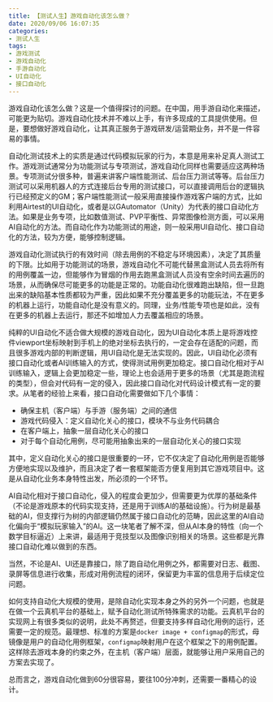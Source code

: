 ```yaml
---
title: 【测试人生】游戏自动化该怎么做？
date: 2020/09/06 16:07:35
categories:
- 测试人生
tags:
- 游戏测试
- 游戏自动化
- 手游自动化
- UI自动化
- 接口自动化
---
```


游戏自动化该怎么做？这是一个值得探讨的问题。在中国，用手游自动化来描述，可能更为贴切。游戏自动化技术并不难以上手，有许多现成的工具提供使用。但是，要想做好游戏自动化，让其真正服务于游戏研发/运营期业务，并不是一件容易的事情。

<!-- more -->

自动化测试技术上的实质是通过代码模拟玩家的行为，本意是用来补足真人测试工作。游戏测试通常分为功能测试与专项测试，游戏自动化同样也需要适应这两种场景。专项测试分很多种，普遍来讲客户端性能测试、后台压力测试等等。后台压力测试可以采用机器人的方式连接后台专用的测试接口，可以直接调用后台的逻辑执行已经预定义的GM；客户端性能测试一般采用直接操作游戏客户端的方式，比如利用Airtest的UI自动化，或者是以GAutomator（Unity）为代表的接口自动化方法。如果是业务专项，比如数值测试、PVP平衡性、异常图像检测方面，可以采用AI自动化的方法。而自动化作为功能测试的用途，则一般采用UI自动化、接口自动化的方法，较为方便，能够控制逻辑。

游戏自动化测试执行的有效时间（除去用例的不稳定与环境因素），决定了其质量的下限。比如用于功能测试的场景，游戏自动化不可能代替黑盒测试人员去将所有的用例覆盖一边，但能够作为冒烟的作用去跑黑盒测试人员没有空余时间去遍历的场景，从而确保尽可能更多的功能是正常的。功能自动化很难跑出缺陷，但一旦跑出来的缺陷基本性质都较为严重，因此如果不充分覆盖更多的功能玩法，不在更多的机器上运行，功能自动化是没有意义的。同理，业务/性能专项也是如此，没有在更多的机器上去运行，那还不如增加人力去覆盖相应的场景。

纯粹的UI自动化不适合做大规模的游戏自动化，因为UI自动化本质上是将游戏控件viewport坐标映射到手机上的绝对坐标去执行的，一定会存在适配的问题，而且很多游戏内部的判断逻辑，用UI自动化是无法实现的。因此，UI自动化必须有接口自动化或者AI训练输入的方式，使得测试用例更加稳定。接口自动化相对于AI训练输入，逻辑上会更加稳定一些，理论上也会适用于更多的场景（尤其是跑流程的类型），但会对代码有一定的侵入，因此接口自动化对代码设计模式有一定的要求。从笔者的经验上来看，接口自动化需要做如下几个事情：

- 确保主机（客户端）与手游（服务端）之间的通信
- 游戏代码侵入：定义自动化关心的接口，模块不与业务代码耦合
- 在客户端上，抽象一层自动化关心的接口
- 对于每个自动化用例，尽可能用抽象出来的一层自动化关心的接口实现

其中，定义自动化关心的接口是很重要的一环，它不仅决定了自动化用例是否能够方便地实现以及维护，而且决定了者一套框架能否方便复用到其它游戏项目中。这是从自动化业务本身特性出发，所必须的一个环节。

AI自动化相对于接口自动化，侵入的程度会更加少，但需要更为优厚的基础条件（不论是游戏原本的代码实现支持，还是用于训练AI的基础设施）。行为树是最基础的AI，但支撑行为树的内部逻辑仍然属于接口自动化的范畴，因此这里的AI自动化偏向于“模拟玩家输入”的AI。这一块笔者了解不深，但从AI本身的特性（向一个数学目标逼近）上来讲，最适用于竞技型以及图像识别相关的场景。这些都是光靠接口自动化难以做到的东西。

当然，不论是AI、UI还是靠接口，除了跑自动化用例之外，都需要对日志、截图、录屏等信息进行收集，形成对用例流程的闭环，保留更为丰富的信息用于后续定位问题。

如何支持自动化大规模的使用，是除自动化实现本身之外的另外一个问题，也就是在做一个云真机平台的基础上，赋予自动化测试所特殊需求的功能。云真机平台的实现网上有很多类似的说明，此处不再赘述，但要支持多样自动化用例的运行，还需要一定的规范。最理想、标准的方案是`docker image + configmap`的形式，母镜像是用户的自动化用例框架，`configmap`映射用户在这个框架之下的用例配置。这样除去游戏本身的约束之外，在主机（客户端）层面，就能够让用户采用自己的方案去实现了。

总而言之，游戏自动化做到60分很容易，要往100分冲刺，还需要一番精心的设计。
